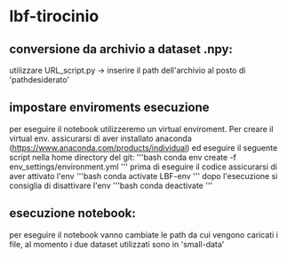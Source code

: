 # lbf-tirocinio

## conversione da archivio a dataset .npy:<br>
utilizzare URL_script.py -> inserire il path dell'archivio al posto di 'pathdesiderato'

## impostare enviroments esecuzione
per eseguire il notebook utilizzeremo un virtual enviroment. Per creare il virtual env. assicurarsi di aver installato anaconda (https://www.anaconda.com/products/individual) ed eseguire il seguente script nella home directory del git:
'''bash
conda env create -f env_settings/environment.yml 
'''
prima di eseguire il codice assicurarsi di aver attivato l'env  '''bash 
conda activate LBF-env
''' 
dopo l'esecuzione si consiglia di disattivare l'env '''bash 
conda deactivate
'''


## esecuzione notebook: 
per eseguire il notebook vanno cambiate le path da cui vengono caricati i file, al momento i due dataset utilizzati sono in 'small-data'


